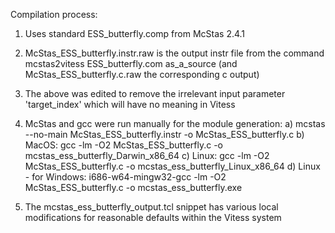 Compilation process:

1) Uses standard ESS_butterfly.comp from McStas 2.4.1

2) McStas_ESS_butterfly.instr.raw is the output instr file from the command
   mcstas2vitess ESS_butterfly.com as_a_source
   (and McStas_ESS_butterfly.c.raw the corresponding c output)
   
3) The above was edited to remove the irrelevant input parameter 'target_index' which will have no meaning in Vitess

4) McStas and gcc were run manually for the module generation:
   a) mcstas --no-main McStas_ESS_butterfly.instr -o McStas_ESS_butterfly.c
   b) MacOS: gcc -lm -O2 McStas_ESS_butterfly.c -o mcstas_ess_butterfly_Darwin_x86_64
   c) Linux: gcc -lm -O2 McStas_ESS_butterfly.c -o mcstas_ess_butterfly_Linux_x86_64
   d) Linux - for Windows: i686-w64-mingw32-gcc -lm -O2 McStas_ESS_butterfly.c -o mcstas_ess_butterfly.exe

5) The mcstas_ess_butterfly_output.tcl snippet has various local modifications for reasonable defaults within the Vitess system